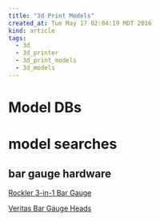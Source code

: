 ```yaml
---
title: "3d Print Models"
created_at: Tue May 17 02:04:19 MDT 2016
kind: article
tags:
  - 3d
  - 3d_printer
  - 3d_print_models
  - 3d_models
---
```


# Model DBs

# model searches

## bar gauge hardware

<a href="http://www.rockler.com/rockler-3-in-1-bar-gauge" target="_blank">Rockler 3-in-1 Bar Gauge</a>

<a href="http://www.leevalley.com/US/wood/page.aspx?p=32585&cat=1" target="_blank">Veritas Bar Gauge Heads</a>



<!--
html boilerplate
<a href="" target="_blank"></a>
<img src="" width="400px">
<ul>
  <li></li>
</ul>
<pre>
</pre>
<pre><code>
</code></pre>
-->

